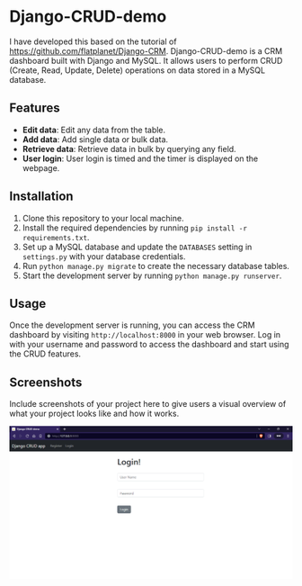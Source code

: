 # Django-CRUD-demo

I have developed this based on the tutorial of https://github.com/flatplanet/Django-CRM. Django-CRUD-demo is a CRM dashboard built with Django and MySQL. It allows users to perform CRUD (Create, Read, Update, Delete) operations on data stored in a MySQL database.

## Features

- **Edit data**: Edit any data from the table.
- **Add data**: Add single data or bulk data.
- **Retrieve data**: Retrieve data in bulk by querying any field.
- **User login**: User login is timed and the timer is displayed on the webpage.

## Installation

1. Clone this repository to your local machine.
2. Install the required dependencies by running `pip install -r requirements.txt`.
3. Set up a MySQL database and update the `DATABASES` setting in `settings.py` with your database credentials.
4. Run `python manage.py migrate` to create the necessary database tables.
5. Start the development server by running `python manage.py runserver`.

## Usage

Once the development server is running, you can access the CRM dashboard by visiting `http://localhost:8000` in your web browser. Log in with your username and password to access the dashboard and start using the CRUD features.

## Screenshots

Include screenshots of your project here to give users a visual overview of what your project looks like and how it works.


![Login Page](screenshots/login_page.png)

